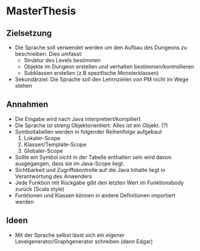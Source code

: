 # MasterThesis

## Zielsetzung 
- Die Sprache soll verwendet werden um den Aufbau des Dungeons zu beschreiben. Dies umfasst:
  - Struktur des Levels bestimmen
  - Objekte im Dungeon erstellen und verhalten bestimmen/kontrollieren
  - Subklassen erstellen (z.B spezifische Monsterklassen) 
- Sekundärziel: Die Sprache soll den Lehrnzielen von PM nicht im Wege stehen 

## Annahmen

- Die Eingabe wird nach Java interpretiert/kompiliert
- Die Sprache ist streng Objektorientiert. Alles ist ein Objekt. (?)
- Symboltabellen werden in folgender Reihenfolge aufgebaut
  1. Lokaler-Scope
  2. Klassen/Template-Scope
  3. Globaler-Scope
- Sollte ein Symbol nicht in der Tabelle enthalten sein wird davon ausgegangen, dass sie im Java-Scope liegt.   
- Sichtbarkeit und Zugriffskontrolle auf die Java Inhalte liegt in Verantwortung des Anwenders
- Jede Funktion mit Rückgabe gibt den letzten Wert im Funktionsbody zurück (Scala style) 
- Funktionen und Klassen können in andere Definitionen importiert werden


## Ideen

- Mit der Sprache selbst lässt sich ein eigener Levelgenerator/Graphgenerator schreiben (dann Edgar) 
